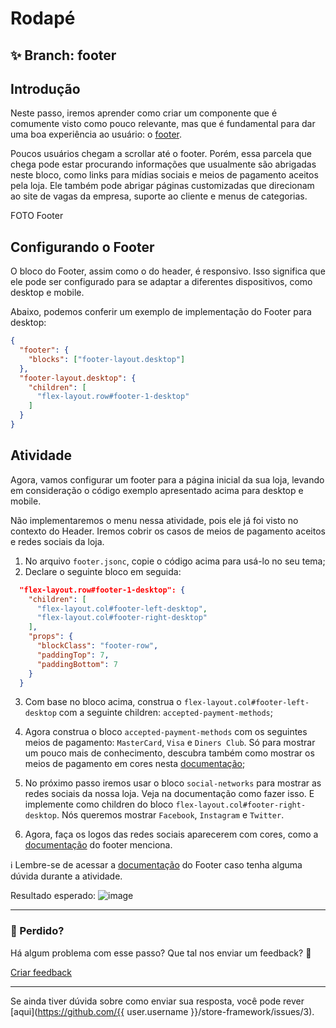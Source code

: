 # Rodapé

## :sparkles: **Branch:** footer

## Introdução

Neste passo, iremos aprender como criar um componente que é comumente visto como pouco relevante, mas que é fundamental para dar uma boa experiência ao usuário: o [footer](https://vtex.io/docs/components/all/vtex.store-footer/).

Poucos usuários chegam a scrollar até o footer. Porém, essa parcela que chega pode estar procurando informações que usualmente são abrigadas neste bloco, como links para mídias sociais e meios de pagamento aceitos pela loja. Ele também pode abrigar páginas customizadas que direcionam ao site de vagas da empresa, suporte ao cliente e menus de categorias.

FOTO Footer

## Configurando o Footer

O bloco do Footer, assim como o do header, é responsivo. Isso significa que ele pode ser configurado para se adaptar a diferentes dispositivos, como desktop e mobile.

Abaixo, podemos conferir um exemplo de implementação do Footer para desktop:

```json
{
  "footer": {
    "blocks": ["footer-layout.desktop"]
  },
  "footer-layout.desktop": {
    "children": [
      "flex-layout.row#footer-1-desktop"
    ]
  }
}
```

## Atividade

Agora, vamos configurar um footer para a página inicial da sua loja, levando em consideração o código exemplo apresentado acima para desktop e mobile.

Não implementaremos o menu nessa atividade, pois ele já foi visto no contexto do Header. Iremos cobrir os casos de meios de pagamento aceitos e redes sociais da loja.

1. No arquivo `footer.jsonc`, copie o código acima para usá-lo no seu tema;
2. Declare o seguinte bloco em seguida:

```json
  "flex-layout.row#footer-1-desktop": {
    "children": [
      "flex-layout.col#footer-left-desktop",
      "flex-layout.col#footer-right-desktop"
    ],
    "props": {
      "blockClass": "footer-row",
      "paddingTop": 7,
      "paddingBottom": 7
    }
  }
```

3. Com base no bloco acima, construa o `flex-layout.col#footer-left-desktop` com a seguinte children: `accepted-payment-methods`;

4. Agora construa o bloco `accepted-payment-methods` com os seguintes meios de pagamento: `MasterCard`, `Visa` e `Diners Club`. Só para mostrar um pouco mais de conhecimento, descubra também como mostrar os meios de pagamento em cores nesta [documentação](https://vtex.io/docs/components/all/vtex.store-footer/);

5. No próximo passo iremos usar o bloco `social-networks` para mostrar as redes sociais da nossa loja. Veja na documentação como fazer isso. E implemente como children do bloco `flex-layout.col#footer-right-desktop`. Nós queremos mostrar `Facebook`, `Instagram` e `Twitter`.

6. Agora, faça os logos das redes sociais aparecerem com cores, como a [documentação](https://vtex.io/docs/components/all/vtex.store-footer/) do footer menciona.

:information_source: Lembre-se de acessar a [documentação](https://vtex.io/docs/components/all/vtex.store-footer/) do Footer caso tenha alguma dúvida durante a atividade. 

Resultado esperado:
![image](https://user-images.githubusercontent.com/12139385/70229436-00105f80-1735-11ea-9c26-9f16a3820f52.png)

---

### :no_entry_sign: Perdido? 

Há algum problema com esse passo? Que tal nos enviar um feedback? :pray:

[Criar feedback](https://docs.google.com/forms/d/e/1FAIpQLSeaWrm0Hogm-txm5Ww6mUa68eDuE3WnpFjUSVJ3Wi3dnmCb7A/viewform?usp=pp_url&entry.1784529524=Rodap%C3%A9) 

----

Se ainda tiver dúvida sobre como enviar sua resposta, você pode rever [aqui](https://github.com/{{ user.username }}/store-framework/issues/3).
